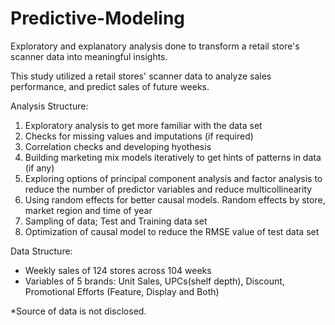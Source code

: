 # Predictive-Modeling
Exploratory and explanatory analysis done to transform a retail store's scanner data into meaningful insights.

This study utilized a retail stores' scanner data to analyze sales performance, and predict sales of future weeks. 

Analysis Structure:
1. Exploratory analysis to get more familiar with the data set
2. Checks for missing values and imputations (if required)
3. Correlation checks and developing hyothesis
4. Building marketing mix models iteratively to get hints of patterns in data (if any)
5. Exploring options of principal component analysis and factor analysis to reduce the number of predictor variables and reduce multicollinearity
6. Using random effects for better causal models. Random effects by store, market region and time of year
7. Sampling of data; Test and Training data set
8. Optimization of causal model to reduce the RMSE value of test data set


Data Structure:
- Weekly sales of 124 stores across 104 weeks
- Variables of 5 brands: Unit Sales, UPCs(shelf depth), Discount, Promotional Efforts (Feature, Display and Both)

*Source of data is not disclosed.
